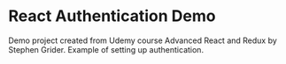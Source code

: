 # React Authentication Demo

Demo project created from Udemy course Advanced React and Redux by Stephen Grider.  Example of setting up authentication.
